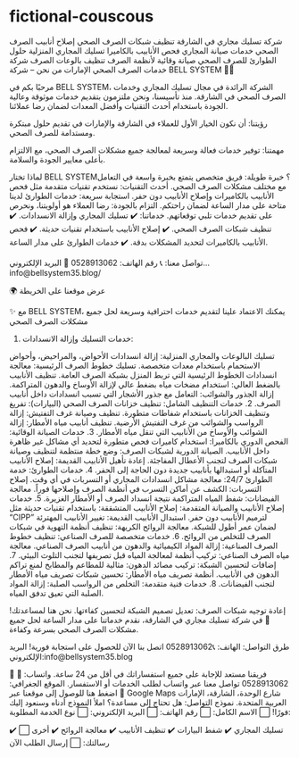 # fictional-couscous
شركة تسليك مجاري في الشارقة تنظيف شبكات الصرف الصحي إصلاح أنابيب الصرف الصحي خدمات صيانة المجاري فحص الأنابيب بالكاميرا تسليك المجاري المنزلية حلول الطوارئ للصرف الصحي صيانة وقائية لأنظمة الصرف تنظيف بالوعات الصرف شركة خدمات الصرف الصحي الإمارات
من نحن – شركة BELL SYSTEM 🚰🔧

مرحبًا بكم في BELL SYSTEM، الشركة الرائدة في مجال تسليك المجاري وخدمات الصرف الصحي في الشارقة.
منذ تأسيسنا، ونحن ملتزمون بتقديم خدمات موثوقة وعالية الجودة باستخدام أحدث التقنيات وأفضل المعدات لضمان رضا عملائنا.

رؤيتنا:
أن نكون الخيار الأول للعملاء في الشارقة والإمارات في تقديم حلول مبتكرة ومستدامة للصرف الصحي.

مهمتنا:
توفير خدمات فعالة وسريعة لمعالجة جميع مشكلات الصرف الصحي، مع الالتزام بأعلى معايير الجودة والسلامة.

لماذا تختار BELL SYSTEM؟
خبرة طويلة: فريق متخصص يتمتع بخبرة واسعة في التعامل مع مختلف مشكلات الصرف الصحي.
أحدث التقنيات: نستخدم تقنيات متقدمة مثل فحص الأنابيب بالكاميرات وإصلاح الأنابيب دون حفر.
استجابة سريعة: خدمات الطوارئ لدينا متاحة على مدار الساعة لضمان راحتكم.
التزام بالجودة: رضا العملاء هو أولويتنا، ونحرص على تقديم خدمات تلبي توقعاتهم.
خدماتنا:
✔️ تسليك المجاري وإزالة الانسدادات.
✔️ تنظيف شبكات الصرف الصحي.
✔️ إصلاح الأنابيب باستخدام تقنيات حديثة.
✔️ فحص الأنابيب بالكاميرات لتحديد المشكلات بدقة.
✔️ خدمات الطوارئ على مدار الساعة.

تواصل معنا:
📞 رقم الهاتف: 0528913062
📧 البريد الإلكتروني…info@bellsystem35­.blog/

🌍 عرض موقعنا على الخريطة

✨ مع BELL SYSTEM، يمكنك الاعتماد علينا لتقديم خدمات احترافية وسريعة لحل جميع مشكلات الصرف الصحي
1. خدمات التسليك وإزالة الانسدادات:

تسليك البالوعات والمجاري المنزلية: إزالة انسدادات الأحواض، والمراحيض، وأحواض الاستحمام باستخدام معدات متخصصة.
تسليك خطوط الصرف الرئيسية: معالجة انسدادات الخطوط الرئيسية التي تربط المنزل بشبكة الصرف العامة.
تنظيف الأنابيب بالضغط العالي: استخدام مضخات مياه بضغط عالي لإزالة الأوساخ والدهون المتراكمة.
إزالة الجذور والشوائب: التعامل مع جذور الأشجار التي تسبب انسدادات داخل أنابيب الصرف.
2. خدمات التنظيف الشامل:
تنظيف خزانات الصرف الصحي (البيارات): تفريغ وتنظيف الخزانات باستخدام شفاطات متطورة.
تنظيف وصيانة غرف التفتيش: إزالة الرواسب والشوائب من غرف التفتيش الأرضية.
تنظيف أنابيب مياه الأمطار: إزالة الشوائب والأوساخ من الأنابيب التي تنقل مياه الأمطار.
3. خدمات الصيانة الوقائية:
الفحص الدوري بالكاميرا: استخدام كاميرات فحص متطورة لتحديد أي مشاكل غير ظاهرة داخل الأنابيب.
الصيانة الدورية لشبكات الصرف: وضع خطة منتظمة لتنظيف وصيانة شبكات الصرف لتجنب الأعطال المفاجئة.
إعادة تأهيل الأنابيب القديمة: إصلاح الأنابيب المتآكلة أو استبدالها بأنابيب جديدة دون الحاجة إلى الحفر.
4. خدمات الطوارئ:
خدمة الطوارئ 24/7: معالجة مشاكل انسدادات المجاري أو التسربات في أي وقت.
إصلاح التسربات: الكشف عن أماكن التسرب في أنظمة الصرف وإصلاحها فوراً.
معالجة الفيضانات: شفط المياه المتراكمة نتيجة انسداد الصرف أو الأمطار الغزيرة.
5. خدمات إصلاح الأنابيب والصيانة المتقدمة:
إصلاح الأنابيب المتشققة: باستخدام تقنيات حديثة مثل “CIPP” لترميم الأنابيب دون حفر.
استبدال الأنابيب القديمة: تغيير الأنابيب المهترئة لضمان عمر أطول للشبكة.
معالجة الروائح الكريهة: تنظيف أنظمة التهوية في شبكات الصرف للتخلص من الروائح.
6. خدمات متخصصة للصرف الصناعي:
تنظيف خطوط الصرف الصناعية: إزالة المواد الكيميائية والدهون من أنابيب الصرف الصناعي.
معالجة مياه الصرف الصناعي: تركيب أنظمة لمعالجة المياه قبل تصريفها لتجنب التلوث البيئي.
7. إضافات لتحسين الشبكة:
تركيب مصائد الدهون: مثالية للمطاعم والمطابخ لمنع تراكم الدهون في الأنابيب.
أنظمة تصريف مياه الأمطار: تحسين شبكات تصريف مياه الأمطار لتجنب الفيضانات.
8. خدمات فنية متقدمة:
التخلص من الرواسب الصلبة: إزالة المواد الصلبة التي تعيق تدفق المياه.

إعادة توجيه شبكات الصرف: تعديل تصميم الشبكة لتحسين كفاءتها.
نحن هنا لمساعدتك!
📍 في شركة تسليك مجاري في الشارقة، نقدم خدماتنا على مدار الساعة لحل جميع مشكلات الصرف الصحي بسرعة وكفاءة.

طرق التواصل:
الهاتف:
📞0528913062
اتصل بنا الآن للحصول على استجابة فورية!
البريد الإلكتروني:info@bellsystem35­.blog

📧
فريقنا مستعد للإجابة على جميع استفساراتك في أقل من 24 ساعة.
واتساب:
💬0528913062
تواصل معنا عبر واتساب لطلب الخدمات أو الاستفسار.
الموقع الجغرافي:
📍 اضغط هنا للوصول إلى موقعنا عبر Google Maps
شارع الوحدة، الشارقة، الإمارات العربية المتحدة.
نموذج التواصل:
هل تحتاج إلى مساعدة؟ املأ النموذج أدناه وسنعود إليك فورًا!
⬜ الاسم الكامل:
⬜ رقم الهاتف:
⬜ البريد الإلكتروني:
⬜ نوع الخدمة المطلوبة:

✔️ تسليك المجاري
✔️ شفط البيارات
✔️ تنظيف الأنابيب
✔️ معالجة الروائح
✔️ أخرى
⬜ رسالتك:
⬜ إرسال الطلب الآن

